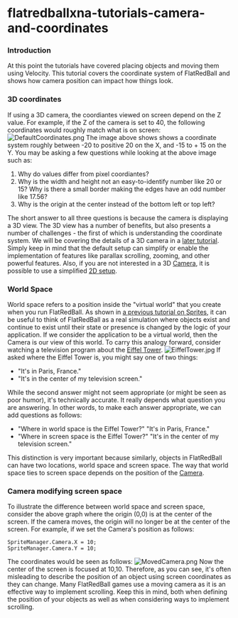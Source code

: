 # flatredballxna-tutorials-camera-and-coordinates

### Introduction

At this point the tutorials have covered placing objects and moving them using Velocity. This tutorial covers the coordinate system of FlatRedBall and shows how camera position can impact how things look.

###

### 3D coordinates

If using a 3D camera, the coordiantes viewed on screen depend on the Z value. For example, if the Z of the camera is set to 40, the following coordinates would roughly match what is on screen: ![DefaultCoordinates.png](../../../media/migrated_media-DefaultCoordinates.png) The image above shows shows a coordinate system roughly between -20 to positive 20 on the X, and -15 to + 15 on the Y. You may be asking a few questions while looking at the above image such as:

1. Why do values differ from pixel coordiantes?
2. Why is the width and height not an easy-to-identify number like 20 or 15? Why is there a small border making the edges have an odd number like 17.56?
3. Why is the origin at the center instead of the bottom left or top left?

The short answer to all three questions is because the camera is displaying a 3D view. The 3D view has a number of benefits, but also presents a number of challenges - the first of which is understanding the coordinate system. We will be covering the details of a 3D camera in a [later tutorial](../../../frb/docs/index.php). Simply keep in mind that the default setup can simplify or enable the implementation of features like parallax scrolling, zooming, and other powerful features. Also, if you are not interested in a 3D [Camera](../../../frb/docs/index.php), it is possible to use a simplified [2D setup](../../../frb/docs/index.php).

### World Space

World space refers to a position inside the "virtual world" that you create when you run FlatRedBall. As shown in [a previous tutorial on Sprites](../../../frb/docs/index.php#A_note_about_persistence), it can be useful to think of FlatRedBall as a real simulation where objects exist and continue to exist until their state or presence is changed by the logic of your application. If we consider the application to be a virtual world, then the Camera is our view of this world. To carry this analogy forward, consider watching a television program about the [Eiffel Tower](http://en.wikipedia.org/wiki/Eiffel_Tower). ![EiffelTower.jpg](../../../media/migrated_media-EiffelTower.jpg) If asked where the Eiffel Tower is, you might say one of two things:

* "It's in Paris, France."
* "It's in the center of my television screen."

While the second answer might not seem appropriate (or might be seen as poor humor), it's technically accurate. It really depends what question you are answering. In other words, to make each answer appropriate, we can add questions as follows:

* "Where in world space is the Eiffel Tower?" "It's in Paris, France."
* "Where in screen space is the Eiffel Tower?" "It's in the center of my television screen."

This distinction is very important because similarly, objects in FlatRedBall can have two locations, world space and screen space. The way that world space ties to screen space depends on the position of the [Camera](../../../frb/docs/index.php).

### Camera modifying screen space

To illustrate the difference between world space and screen space, consider the above graph where the origin (0,0) is at the center of the screen. If the camera moves, the origin will no longer be at the center of the screen. For example, if we set the Camera's position as follows:

```
SpriteManager.Camera.X = 10;
SpriteManager.Camera.Y = 10;
```

The coordinates would be seen as follows: ![MovedCamera.png](../../../media/migrated_media-MovedCamera.png) Now the center of the screen is focused at 10,10. Therefore, as you can see, it's often misleading to describe the position of an object using screen coordinates as they can change. Many FlatRedBall games use a moving camera as it is an effective way to implement scrolling. Keep this in mind, both when defining the position of your objects as well as when considering ways to implement scrolling.
